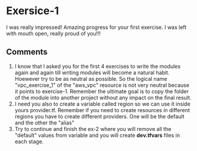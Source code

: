 # Exersice-1
I was really impressed! Amazing progress for your first exercise. I was left with mouth open, really proud of you!!!

## Comments
1.  I know that I asked you for the first 4 exercises to write the modules again and again till writing modules will become a natural habit.
Hoewever try to be as neutral as possible. So the logical name "vpc_exercise_1" of the "aws_vpc" resource is not very neutral because it points to exercise-1. Remember the ultimate goal is to copy the folder of the module into another project without any impact on the final result.
2. I need you also to create a variable called region so we can use it inside yours provider.tf. Remember if you need to create resources in different regions you have to create different providers. One will be the default and the other the "alias"
3. Try to continue and finish the ex-2 where you will remove all the "default" values from variable and you will create **dev.tfvars** files in each stage.